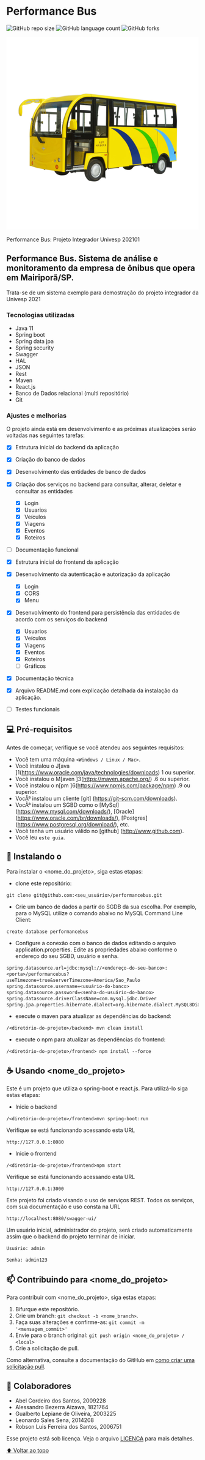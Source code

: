 # Performance Bus

![GitHub repo size](https://img.shields.io/github/repo-size/performancebus/README-template?style=for-the-badge)
![GitHub language count](https://img.shields.io/github/languages/count/performancebus/README-template?style=for-the-badge)
![GitHub forks](https://img.shields.io/github/forks/performancebus/README-template?style=for-the-badge)

<img src="https://github.com/2006751/performancebus/blob/main/imagem-pb.jpg" alt="Performance BUS">

Performance Bus: Projeto Integrador Univesp 202101

## Performance Bus. Sistema de análise e monitoramento da empresa de ônibus que opera em Mairiporã/SP. 
Trata-se de um sistema exemplo para demostração do projeto integrador da Univesp 2021

### Tecnologias utilizadas
* Java 11
* Spring boot
* Spring data jpa
* Spring security
* Swagger 
* HAL
* JSON
* Rest
* Maven
* React.js
* Banco de Dados relacional (multi repositório)
* Git

### Ajustes e melhorias

O projeto ainda está em desenvolvimento e as próximas atualizações serão voltadas nas seguintes tarefas:

- [x] Estrutura inicial do backend da aplicação

- [x] Criação do banco de dados 

- [x] Desenvolvimento das entidades de banco de dados

- [x] Criação dos serviços no backend para consultar, alterar, deletar e consultar as entidades
	- [x] Login
	- [x] Usuarios
	- [x] Veículos
	- [x] Viagens
	- [x] Eventos
	- [x] Roteiros

- [ ] Documentação funcional

- [x] Estrutura inicial do frontend da aplicação

- [x] Desenvolvimento da autenticação e autorização da aplicação
	- [x] Login
	- [x] CORS
	- [x] Menu

- [x] Desenvolvimento do frontend para persistência das entidades de acordo com os serviços do backend
	- [x] Usuarios
	- [x] Veículos
	- [x] Viagens
	- [x] Eventos
	- [x] Roteiros
	- [ ] Gráficos

- [x] Documentação técnica

- [x] Arquivo README.md com explicação detalhada da instalação da aplicação.

- [ ] Testes funcionais


## 💻 Pré-requisitos

Antes de começar, verifique se você atendeu aos seguintes requisitos:
* Você tem uma máquina `<Windows / Linux / Mac>`.
* Você instalou o J[ava ]1(https://www.oracle.com/java/technologies/downloads) 1 ou superior.
* Você instalou o M[aven ]3(https://maven.apache.org/) .6 ou superior.
* Você instalou o n[pm ]6(https://www.npmjs.com/package/npm) .9 ou superior.
* VocÃª instalou um cliente [git] (https://git-scm.com/downloads).
* VocÃª instalou um SGBD como o [MySql] (https://www.mysql.com/downloads/), [Oracle] (https://www.oracle.com/br/downloads/), [Postgres] (https://www.postgresql.org/download/), etc.
* Você tenha um usuário válido no [github] (http://www.github.com).
* Você leu `este guia`.

## 🚀 Instalando o <performancebus>

Para instalar o <nome_do_projeto>, siga estas etapas:

* clone este repositório:
```
git clone git@github.com:<seu_usuário>/performancebus.git
```

* Crie um banco de dados a partir do SGDB da sua escolha. Por exemplo, para o MySQL utilize o comando abaixo no MySQL Command Line Client:
```
create database performancebus
```

* Configure a conexão com o banco de dados editando o arquivo application.properties. Edite as propriedades abaixo conforme o endereço do seu SGBD, usuário e senha.

```
spring.datasource.url=jdbc:mysql://<endereço-do-seu-banco>:<porta>/performancebus?useTimezone=true&serverTimezone=America/Sao_Paulo
spring.datasource.username=<usuário-do-banco>
spring.datasource.password=<senha-do-usuário-do-banco>
spring.datasource.driverClassName=com.mysql.jdbc.Driver
spring.jpa.properties.hibernate.dialect=org.hibernate.dialect.MySQL8Dialect
```


* execute o maven para atualizar as dependências do backend:
```
/<diretório-do-projeto>/backend> mvn clean install
```

* execute o npm para atualizar as dependências do frontend:
```
/<diretório-do-projeto>/frontend> npm install --force
```

	
	
## ☕ Usando <nome_do_projeto>

Este é um projeto que utiliza o spring-boot e react.js. Para utilizá-lo siga estas etapas:

* Inicie o backend
```
/<diretório-do-projeto>/frontend>mvn spring-boot:run
```

Verifique se está funcionando acessando esta URL

```
http://127.0.0.1:8080
```

* Inicie o frontend
```
/<diretório-do-projeto>/frontend>npm start
```

Verifique se está funcionando acessando esta URL

```
http://127.0.0.1:3000
```

Este projeto foi criado visando o uso de serviços REST. Todos os serviços, com sua documentação e uso consta na URL

```
http://localhost:8080/swagger-ui/
```


Um usuário inicial, administrador do projeto, será criado automaticamente assim que o backend do projeto terminar de iniciar.
```
Usuário: admin
```
```
Senha: admin123
```

## 📫 Contribuindo para <nome_do_projeto>
<!---Se o seu README for longo ou se você tiver algum processo ou etapas específicas que deseja que os contribuidores sigam, considere a criação de um arquivo CONTRIBUTING.md separado--->
Para contribuir com <nome_do_projeto>, siga estas etapas:

1. Bifurque este repositório.
2. Crie um branch: `git checkout -b <nome_branch>`.
3. Faça suas alterações e confirme-as: `git commit -m '<mensagem_commit>'`
4. Envie para o branch original: `git push origin <nome_do_projeto> / <local>`
5. Crie a solicitação de pull.

Como alternativa, consulte a documentação do GitHub em [como criar uma solicitação pull](https://help.github.com/en/github/collaborating-with-issues-and-pull-requests/creating-a-pull-request).

## 🤝 Colaboradores

* Abel Cordeiro dos Santos, 2009228
* Alessandro Bezerra Aizawa, 1821764
* Gualberto Lepiane de Oliveira, 2003225
* Leonardo Sales Sena, 2014208
* Robson Luis Ferreira dos Santos, 2006751


Esse projeto está sob licença. Veja o arquivo [LICENÇA](LICENSE.md) para mais detalhes.

[⬆ Voltar ao topo](#nome-do-projeto)<br>
